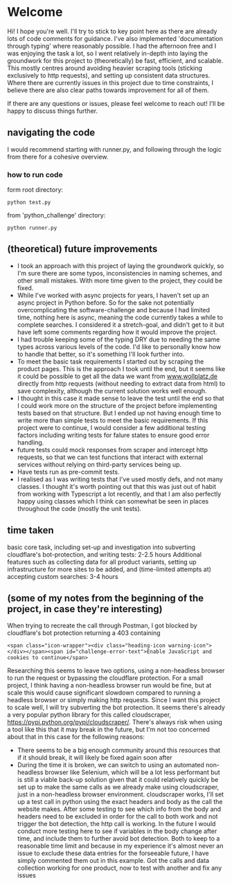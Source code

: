 # Welcome
Hi! I hope you're well. I'll try to stick to key point here as there are already lots of code comments for guidance. I've also implemented 'documentation through typing' where reasonably possible.
I had the afternoon free and I was enjoying the task a lot, so I went relatively in-depth into laying the groundwork for this project to (theoretically) be fast, efficient, and scalable. This mostly centres around avoiding heavier scraping tools (sticking exclusively to http requests), and setting up consistent data structures. Where there are currently issues in this project due to time constraints, I believe there are also clear paths towards improvement for all of them.

If there are any questions or issues, please feel welcome to reach out! I'll be happy to discuss things further.

## navigating the code
I would recommend starting with runner.py, and following through the logic from there for a cohesive overview.


### how to run code
form root directory:

`python test.py`

from 'python_challenge' directory:

`python runner.py`

## (theoretical) future improvements
- I took an approach with this project of laying the groundwork quickly, so I'm sure there are some typos, inconsistencies in naming schemes, and other small mistakes. With more time given to the project, they could be fixed.
- While I've worked with async projects for years, I haven't set up an async project in Python before. So for the sake not potentially overcomplicating the software-challenge and because I had limited time, nothing here is async, meaning the code currently takes a while to complete searches. I considered it a stretch-goal, and didn't get to it but have left some comments regarding how it would improve the project.
- I had trouble keeping some of the typing DRY due to needing the same types across various levels of the code. I'd like to personally know how to handle that better, so it's something I'll look further into.
- To meet the basic task requirements I started out by scraping the product pages. This is the approach I took until the end, but it seems like it could be possible to get all the data we want from www.wollplatz.de directly from http requests (without needing to extract data from html) to save complexity, although the current solution works well enough.
- I thought in this case it made sense to leave the test until the end so that I could work more on the structure of the project before implementing tests based on that structure. But I ended up not having enough time to write more than simple tests to meet the basic requirements. If this project were to continue, I would consider a few additional testing factors including writing tests for falure states to ensure good error handling.
- future tests could mock responses from scraper and intercept http requests, so that we can test functions that interact with external services without relying on third-party services being up.
- Have tests run as pre-commit tests.
- I realised as I was writing tests that I've used mostly defs, and not many classes. I thought it's worth pointing out that this was just out of habit from working with Typescript a lot recently, and that I am also perfectly happy using classes which I think can somewhat be seen in places throughout the code (mostly the unit tests).

## time taken
basic core task, including set-up and investigation into subverting cloudflare's bot-protection, and writing tests: 2-2.5 hours
Additional features such as collecting data for all product variants, setting up infrastructure for more sites to be added, and (time-limited attempts at) accepting custom searches: 3-4 hours

## (some of my notes from the beginning of the project, in case they're interesting)
When trying to recreate the call through Postman, I got blocked by cloudflare's bot protection returning a 403 containing

```
<span class="icon-wrapper"><div class="heading-icon warning-icon"></div></span><span id="challenge-error-text">Enable JavaScript and cookies to continue</span>
```
Researching this seems to leave two options, using a non-headless browser to run the request or bypassing the cloudflare protection.
For a small project, I think having a non-headless browser run would be fine, but at scale this would cause significant slowdown compared to running a headless browser or simply making http requests. Since I want this project to scale well, I will try subverting the bot protection. It seems there's already a very popular python library for this called cloudscraper, https://pypi.python.org/pypi/cloudscraper/. There's always risk when using a tool like this that it may break in the future, but I'm not too concerned about that in this case for the following reasons:
- There seems to be a big enough community around this resources that if it should break, it will likely be fixed again soon after
- During the time it is broken, we can switch to using an automated non-headless browser like Selenium, which will be a lot less performant but is still a viable back-up solution given that it could relatively quickly be set up to make the same calls as we already make using cloudscraper, just in a non-headless browser environment.
cloudscraper works, I'll set up a test call in python using the exact headers and body as the call the website makes.
After some testing to see which info from the body and headers need to be excluded in order for the call to both work and not trigger the bot detection, the http call is working. In the future I would conduct more testing here to see if variables in the body change after time, and include them to further avoid bot detection. Both to keep to a reasonable time limit and because in my experience it's almost never an issue to exclude these data entries for the forseeable future, I have simply commented them out in this example.
Got the calls and data collection working for one product, now to test with another and fix any issues
